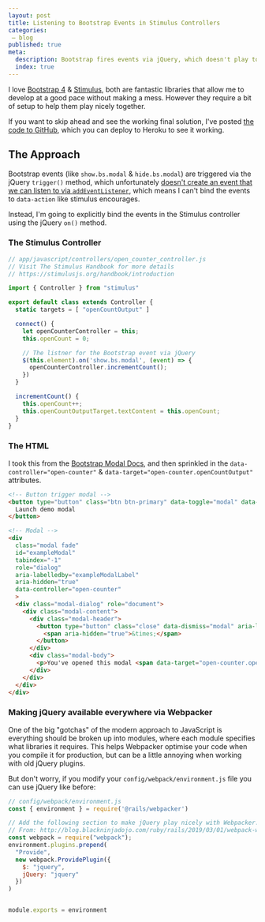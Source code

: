 ```yaml
---
layout: post
title: Listening to Bootstrap Events in Stimulus Controllers
categories:
 – blog
published: true
meta:
  description: Bootstrap fires events via jQuery, which doesn't play to nicely with Stimulus. Here is how to make them play nicely.
  index: true
---
```


I love [Bootstrap 4](https://getbootstrap.com) & [Stimulus](https://stimulusjs.org), both are fantastic libraries that allow me to develop at a good pace without making a mess. However they require a bit of setup to help them play nicely together.

If you want to skip ahead and see the working final solution, I've posted [the code to GitHub](https://github.com/MikeRogers0/BootstrapAndStimulusExample), which you can deploy to Heroku to see it working.

## The Approach

Bootstrap events (like `show.bs.modal` & `hide.bs.modal`) are triggered via the jQuery `trigger()` method, which unfortunately [doesn't create an event that we can listen to via  `addEventListener`](https://stackoverflow.com/a/24212373), which means I can't bind the events to `data-action` like stimulus encourages.

Instead, I'm going to explicitly bind the events in the Stimulus controller using the jQuery `on()` method.

### The Stimulus Controller

```javascript
// app/javascript/controllers/open_counter_controller.js
// Visit The Stimulus Handbook for more details 
// https://stimulusjs.org/handbook/introduction

import { Controller } from "stimulus"

export default class extends Controller {
  static targets = [ "openCountOutput" ]

  connect() {
    let openCounterController = this;
    this.openCount = 0;

    // The listner for the Bootstrap event via jQuery
    $(this.element).on('show.bs.modal', (event) => {
      openCounterController.incrementCount();
    })
  }

  incrementCount() {
    this.openCount++;
    this.openCountOutputTarget.textContent = this.openCount;
  }
}
```

### The HTML

I took this from the [Bootstrap Modal Docs](https://getbootstrap.com/docs/4.3/components/modal/), and then sprinkled in the `data-controller="open-counter"` & `data-target="open-counter.openCountOutput"` attributes.

```html
<!-- Button trigger modal -->
<button type="button" class="btn btn-primary" data-toggle="modal" data-target="#exampleModal">
  Launch demo modal
</button>

<!-- Modal -->
<div
  class="modal fade"
  id="exampleModal"
  tabindex="-1"
  role="dialog"
  aria-labelledby="exampleModalLabel"
  aria-hidden="true"
  data-controller="open-counter"
  >
  <div class="modal-dialog" role="document">
    <div class="modal-content">
      <div class="modal-header">
        <button type="button" class="close" data-dismiss="modal" aria-label="Close">
          <span aria-hidden="true">&times;</span>
        </button>
      </div>
      <div class="modal-body">
        <p>You've opened this modal <span data-target="open-counter.openCountOutput">0</span> times</p>
      </div>
    </div>
  </div>
</div>
```

### Making jQuery available everywhere via Webpacker

One of the big "gotchas" of the modern approach to JavaScript is everything should be broken up into modules, where each module specifies what libraries it requires. This helps Webpacker optimise your code when you compile it for production, but can be a little annoying when working with old jQuery plugins.

But don't worry, if you modify your `config/webpack/environment.js` file you can use jQuery like before:

```javascript
// config/webpack/environment.js
const { environment } = require('@rails/webpacker')

// Add the following section to make jQuery play nicely with Webpacker.
// From: http://blog.blackninjadojo.com/ruby/rails/2019/03/01/webpack-webpacker-and-modules-oh-my-how-to-add-javascript-to-ruby-on-rails.html
const webpack = require("webpack");
environment.plugins.prepend(
  "Provide",
  new webpack.ProvidePlugin({
    $: "jquery",
    jQuery: "jquery"
  })
)


module.exports = environment
```
